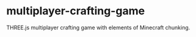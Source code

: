 # multiplayer-crafting-game

THREE.js multiplayer crafting game with elements of Minecraft chunking.
